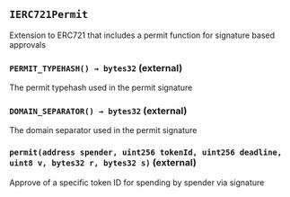 ## `IERC721Permit`

Extension to ERC721 that includes a permit function for signature based approvals




### `PERMIT_TYPEHASH() → bytes32` (external)

The permit typehash used in the permit signature




### `DOMAIN_SEPARATOR() → bytes32` (external)

The domain separator used in the permit signature




### `permit(address spender, uint256 tokenId, uint256 deadline, uint8 v, bytes32 r, bytes32 s)` (external)

Approve of a specific token ID for spending by spender via signature





